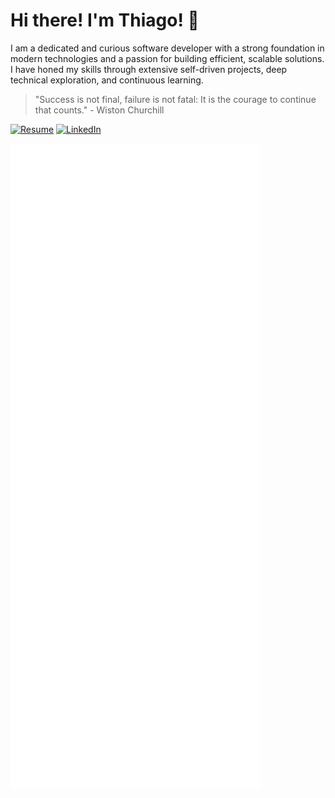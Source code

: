 # Hi there! I'm Thiago! 👋
I am a dedicated and curious software developer with a strong foundation in modern technologies and a passion for building efficient, scalable solutions. I have honed my skills through extensive self-driven projects, deep technical exploration, and continuous learning.

> "Success is not final, failure is not fatal: It is the courage to continue that counts." - Wiston Churchill

[![Resume](https://img.shields.io/badge/website-000000?style=for-the-badge&logo=About.me&logoColor=white)](https://thiagomvas.github.io)
[![LinkedIn](https://img.shields.io/badge/LinkedIn-0077B5?style=for-the-badge&logo=linkedin&logoColor=white)](https://www.linkedin.com/in/thiago-m-vasconcelos/)
<p align="left"><img src="/github-metrics.svg" alt="Metrics" width="400"></p>
